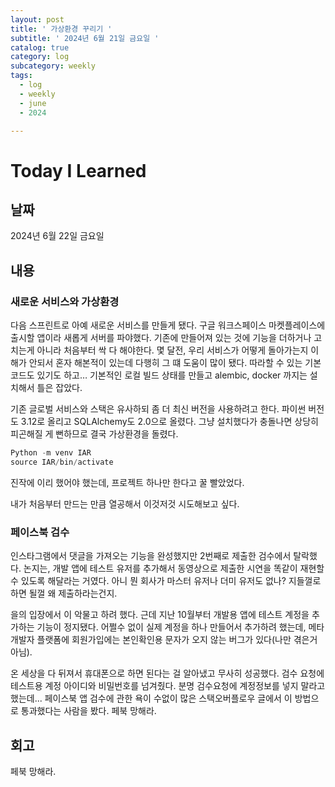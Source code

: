 ```yaml
---
layout: post
title: ' 가상환경 꾸리기 '
subtitle: ' 2024년 6월 21일 금요일 '
catalog: true
category: log
subcategory: weekly
tags:
  - log
  - weekly
  - june
  - 2024

---
```


# Today I Learned

## 날짜

2024년 6월 22일 금요일

## 내용

### 새로운 서비스와 가상환경

다음 스프린트로 아예 새로운 서비스를 만들게 됐다. 구글 워크스페이스 마켓플레이스에 출시할 앱이라 새롭게 서버를 파야했다. 기존에 만들어져 있는 것에 기능을 더하거나 고치는게 아니라 처음부터 싹 다 해야한다. 몇 달전, 우리 서비스가 어떻게 돌아가는지 이해가 안되서 혼자 해본적이 있는데 다행히 그 떄 도움이 많이 됐다. 따라할 수 있는 기본 코드도 있기도 하고… 기본적인 로컬 빌드 상태를 만들고 alembic, docker 까지는 설치해서 틀은 잡았다.

 기존 글로벌 서비스와 스택은 유사하되 좀 더 최신 버전을 사용하려고 한다. 파이썬 버전도 3.12로 올리고 SQLAlchemy도 2.0으로 올렸다. 그냥 설치했다가 충돌나면 상당히 피곤해질 게 뻔하므로 결국 가상환경을 돌렸다.

```powershell
Python -m venv IAR
source IAR/bin/activate
```

진작에 이리 했어야 했는데, 프로젝트 하나만 한다고 꿀 빨았었다.

내가 처음부터 만드는 만큼 열공해서 이것저것 시도해보고 싶다.

### 페이스북 검수

 인스타그램에서 댓글을 가져오는 기능을 완성했지만 2번째로 제출한 검수에서 탈락했다. 논지는, 개발 앱에 테스트 유저를 추가해서 동영상으로 제출한 시연을 똑같이 재현할 수 있도록 해달라는 거였다. 아니 뭔 회사가 마스터 유저나 더미 유저도 없나? 지들껄로 하면 될껄 왜 제출하라는건지.

 을의 입장에서 이 악물고 하려 했다. 근데 지난 10월부터 개발용 앱에 테스트 계정을 추가하는 기능이 정지됐다. 어쩔수 없이 실제 계정을 하나 만들어서 추가하려 했는데, 메타 개발자 플랫폼에 회원가입에는 본인확인용 문자가 오지 않는 버그가 있다(나만 겪은거 아님).

온 세상을 다 뒤져서 휴대폰으로 하면 된다는 걸 알아냈고 무사히 성공했다. 검수 요청에 테스트용 계정 아이디와 비밀번호를 넘겨줬다. 분명 검수요청에 계정정보를 넣지 말라고 했는데... 페이스북 앱 검수에 관한 욕이 수없이 많은 스택오버플로우 글에서 이 방법으로 통과했다는 사람을 봤다. 페북 망해라.

## 회고

페북 망해라.